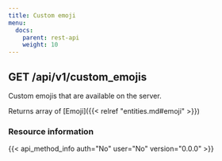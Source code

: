 ```yaml
---
title: Custom emoji
menu:
  docs:
    parent: rest-api
    weight: 10
---
```


## GET /api/v1/custom_emojis

Custom emojis that are available on the server.

Returns array of [Emoji]({{< relref "entities.md#emoji" >}})

### Resource information

{{< api_method_info auth="No" user="No" version="0.0.0" >}}

